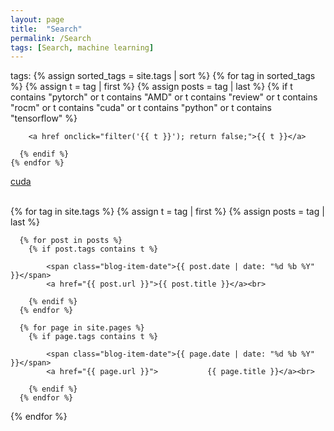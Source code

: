 ```yaml
---
layout: page
title:  "Search"
permalink: /Search
tags: [Search, machine learning]
---
```


<script>
function filter(tag) {
  setActiveTag(tag);
  showContainer(tag);
}

function setActiveTag(tag) {
  // loop through all items and remove active class
  var items = document.getElementsByClassName('blog-tag-item');
  for(var i=0; i < items.length; i++) {
    items[i].setAttribute('class', 'blog-tag-item');
  }

  // set the selected tag's item to active
  var item = document.getElementById(tag + '-item');
  if(item) {
    item.setAttribute('class', 'blog-tag-item active');
  }
}

function showContainer(tag) {
  // loop through all lists and hide them
  var lists = document.getElementsByClassName('blog-list-container');
  for(var i=0; i < lists.length; i++) {
    lists[i].setAttribute('class', 'blog-list-container hidden');
  }

  // remove the hidden class from the list corresponding to the selected tag
  var list = document.getElementById(tag + '-container');
  if(list) {
    list.setAttribute('class', 'blog-list-container');
  }
}


  </script>



<html>
tags:
    {% assign sorted_tags = site.tags | sort %}
    {% for tag in sorted_tags %}
      {% assign t = tag | first %}
      {% assign posts = tag | last %}
      {% if t contains "pytorch" or t contains "AMD" or t contains "review" or t contains "rocm" or t contains "cuda" or t contains "python" or t contains "tensorflow" %}

        <a href onclick="filter('{{ t }}'); return false;">{{ t }}</a>

      {% endif %}
    {% endfor %}


<a href onclick="filter('cuda'); return false;">cuda</a>
<br>
<br>

  {% for tag in site.tags %}
  {% assign t = tag | first %}
  {% assign posts = tag | last %}
  <div class="blog-list-container hidden" id="{{ t }}-container">
  
      {% for post in posts %}
        {% if post.tags contains t %}
      
            <span class="blog-item-date">{{ post.date | date: "%d %b %Y" }}</span>
            <a href="{{ post.url }}">{{ post.title }}</a><br>
      
        {% endif %}
      {% endfor %}

      {% for page in site.pages %}
        {% if page.tags contains t %}
      
            <span class="blog-item-date">{{ page.date | date: "%d %b %Y" }}</span>
            <a href="{{ page.url }}">           {{ page.title }}</a><br>
      
        {% endif %}
      {% endfor %}
  </div>
{% endfor %}

</html>